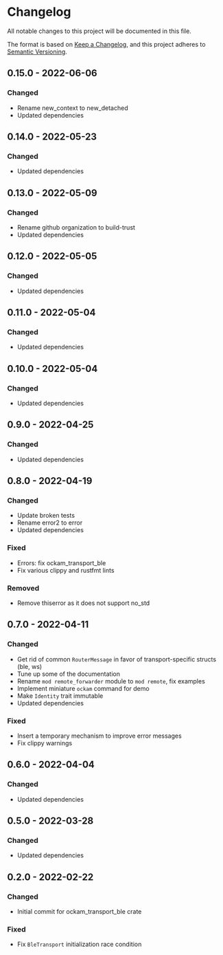 # Changelog
All notable changes to this project will be documented in this file.

The format is based on [Keep a Changelog](https://keepachangelog.com/en/1.0.0/),
and this project adheres to [Semantic Versioning](https://semver.org/spec/v2.0.0.html).

## 0.15.0 - 2022-06-06

### Changed

- Rename new_context to new_detached
- Updated dependencies

## 0.14.0 - 2022-05-23

### Changed

- Updated dependencies

## 0.13.0 - 2022-05-09

### Changed

- Rename github organization to build-trust
- Updated dependencies

## 0.12.0 - 2022-05-05

### Changed

- Updated dependencies

## 0.11.0 - 2022-05-04

### Changed

- Updated dependencies

## 0.10.0 - 2022-05-04

### Changed

- Updated dependencies

## 0.9.0 - 2022-04-25

### Changed

- Updated dependencies

## 0.8.0 - 2022-04-19

### Changed

- Update broken tests
- Rename error2 to error
- Updated dependencies

### Fixed

- Errors: fix ockam_transport_ble
- Fix various clippy and rustfmt lints

### Removed

- Remove thiserror as it does not support no_std

## 0.7.0 - 2022-04-11

### Changed

- Get rid of common `RouterMessage` in favor of transport-specific structs (ble, ws)
- Tune up some of the documentation
- Rename `mod remote_forwarder` module to `mod remote`, fix examples
- Implement miniature `ockam` command for demo
- Make `Identity` trait immutable
- Updated dependencies

### Fixed

- Insert a temporary mechanism to improve error messages
- Fix clippy warnings

## 0.6.0 - 2022-04-04

### Changed

- Updated dependencies

## 0.5.0 - 2022-03-28

### Changed

- Updated dependencies

## 0.2.0 - 2022-02-22

### Changed

- Initial commit for ockam_transport_ble crate

### Fixed

- Fix `BleTransport` initialization race condition

